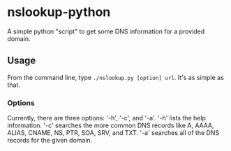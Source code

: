 # nslookup-python
A simple python "script" to get some DNS information for a provided domain.

## Usage
From the command line, type `./nslookup.py [option] url`. It's as simple as that. 

### Options
Currently, there are three options: '-h', '-c', and '-a'.
'-h' lists the help information. 
'-c' searches the more common DNS records like A, AAAA, ALIAS, CNAME, NS, PTR, SOA, SRV, and TXT. 
'-a' searches all of the DNS records for the given domain.

